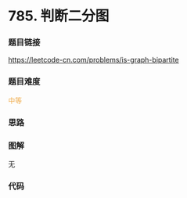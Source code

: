 # 785. 判断二分图

### 题目链接

https://leetcode-cn.com/problems/is-graph-bipartite

### 题目难度

<font color=#F0AD4E>中等</font>

### 思路



### 图解

无

### 代码

```python
```